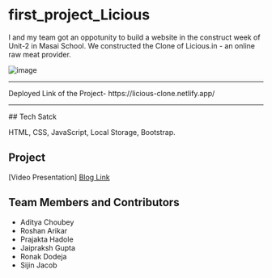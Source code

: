 # first_project_Licious
I and my team got an oppotunity to build a website in the construct week of Unit-2 in Masai School. We constructed the Clone of Licious.in - an online raw meat provider.

![image](https://user-images.githubusercontent.com/97503774/165973314-e1cb1d72-8b38-4324-9a5e-b958bed6c3c5.png)
<hr/>
Deployed Link of the Project- https://licious-clone.netlify.app/
<hr/>
## Tech Satck

HTML, CSS, JavaScript, Local Storage, Bootstrap.

## Project
[Video Presentation]
[Blog Link](https://medium.com/@adityachoubey07/the-journey-behind-the-clone-of-licious-3429dbfd911a)

## Team Members and Contributors
- Aditya Choubey
- Roshan Arikar
- Prajakta Hadole
- Jaipraksh Gupta
- Ronak Dodeja
- Sijin Jacob

